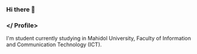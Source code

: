 ### Hi there 👋
### </ Profile>
I'm student currently studying in Mahidol University, Faculty of Information and Communication Technology (ICT).

